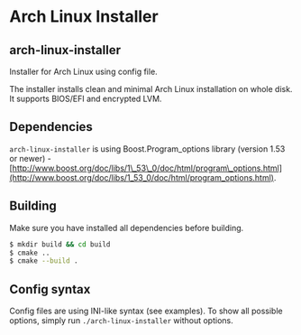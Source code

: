 Arch Linux Installer
====================

arch-linux-installer
--------------------
Installer for Arch Linux using config file.

The installer installs clean and minimal Arch Linux installation on whole disk. 
It supports BIOS/EFI and encrypted LVM.

Dependencies
------------
`arch-linux-installer` is using Boost.Program_options library (version 1.53 
or newer) - [http://www.boost.org/doc/libs/1\_53\_0/doc/html/program\_options.html](http://www.boost.org/doc/libs/1_53_0/doc/html/program_options.html).

Building
--------
Make sure you have installed all dependencies before building.

```bash
$ mkdir build && cd build
$ cmake ..
$ cmake --build .
```

Config syntax
-------------
Config files are using INI-like syntax (see examples). To show all possible 
options, simply run `./arch-linux-installer` without options.
